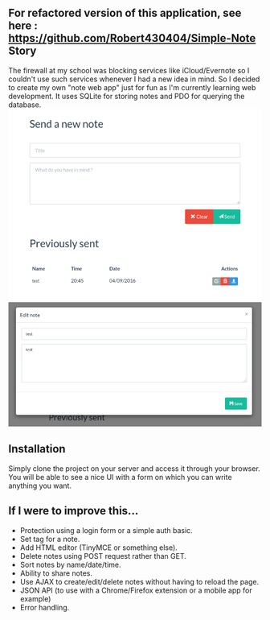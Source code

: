 For refactored version of this application, see here : https://github.com/Robert430404/Simple-Note
Story
--
The firewall at my school was blocking services like iCloud/Evernote so I couldn't use such services whenever I had a new idea in mind.
So I decided to create my own "note web app" just for fun as I'm currently learning web development. It uses SQLite for storing notes and PDO for querying the database.
![Home page](https://github.com/ArtyumX/Simple-Note/raw/master/1.png)
![Edit note](https://github.com/ArtyumX/Simple-Note/raw/master/2.PNG)

Installation
--
Simply clone the project on your server and access it through your browser.
You will be able to see a nice UI with a form on which you can write anything you want.

If I were to improve this...
--
* Protection using a login form or a simple auth basic.
* Set tag for a note.
* Add HTML editor (TinyMCE or something else).
* Delete notes using POST request rather than GET.
* Sort notes by name/date/time.
* Ability to share notes.
* Use AJAX to create/edit/delete notes without having to reload the page.
* JSON API (to use with a Chrome/Firefox extension or a mobile app for example)
* Error handling.
